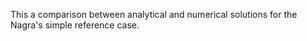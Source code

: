 This a comparison between analytical and numerical solutions for the Nagra's simple reference case.
